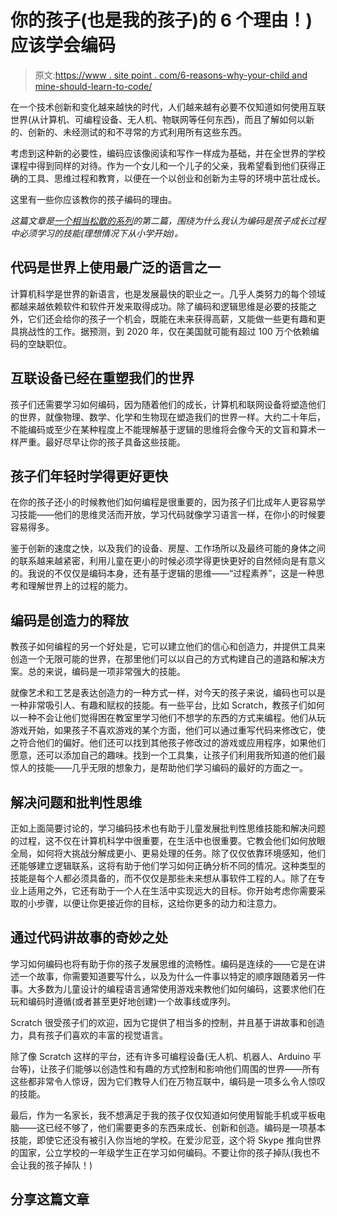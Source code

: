 # 你的孩子(也是我的孩子)的 6 个理由！)应该学会编码

> 原文:[https://www . site point . com/6-reasons-why-your-child and mine-should-learn-to-code/](https://www.sitepoint.com/6-reasons-why-your-child-and-mine-should-learn-to-code/)

在一个技术创新和变化越来越快的时代，人们越来越有必要不仅知道如何使用互联世界(从计算机、可编程设备、无人机、物联网等任何东西)，而且了解如何以新的、创新的、未经测试的和不寻常的方式利用所有这些东西。

考虑到这种新的必要性，编码应该像阅读和写作一样成为基础，并在全世界的学校课程中得到同样的对待。作为一个女儿和一个儿子的父亲，我希望看到他们获得正确的工具、思维过程和教育，以便在一个以创业和创新为主导的环境中茁壮成长。

这里有一些你应该教你的孩子编码的理由。

*这篇文章是[一个相当松散的系列](https://www.sitepoint.com/teaching-kids-to-code/)的第二篇，围绕为什么我认为编码是孩子成长过程中必须学习的技能(理想情况下从小学开始)。*

## 代码是世界上使用最广泛的语言之一

计算机科学是世界的新语言，也是发展最快的职业之一。几乎人类努力的每个领域都越来越依赖软件和软件开发来取得成功。除了编码和逻辑思维是必要的技能之外，它们还会给你的孩子一个机会，既能在未来获得高薪，又能做一些更有趣和更具挑战性的工作。据预测，到 2020 年，仅在美国就可能有超过 100 万个依赖编码的空缺职位。

## 互联设备已经在重塑我们的世界

孩子们还需要学习如何编码，因为随着他们的成长，计算机和联网设备将塑造他们的世界，就像物理、数学、化学和生物现在塑造我们的世界一样。大约二十年后，不能编码或至少在某种程度上不能理解基于逻辑的思维将会像今天的文盲和算术一样严重。最好尽早让你的孩子具备这些技能。

## 孩子们年轻时学得更好更快

在你的孩子还小的时候教他们如何编程是很重要的，因为孩子们比成年人更容易学习技能——他们的思维灵活而开放，学习代码就像学习语言一样，在你小的时候要容易得多。

鉴于创新的速度之快，以及我们的设备、房屋、工作场所以及最终可能的身体之间的联系越来越紧密，利用儿童在更小的时候必须学得更快更好的自然倾向是有意义的。我说的不仅仅是编码本身，还有基于逻辑的思维——“过程素养”，这是一种思考和理解世界上的过程的能力。

## 编码是创造力的释放

教孩子如何编程的另一个好处是，它可以建立他们的信心和创造力，并提供工具来创造一个无限可能的世界，在那里他们可以以自己的方式构建自己的道路和解决方案。总的来说，编码是一项非常强大的技能。

就像艺术和工艺是表达创造力的一种方式一样，对今天的孩子来说，编码也可以是一种非常吸引人、有趣和赋权的技能。有一些平台，比如 Scratch，教孩子们如何以一种不会让他们觉得困在教室里学习他们不想学的东西的方式来编程。他们从玩游戏开始，如果孩子不喜欢游戏的某个方面，他们可以通过重写代码来修改它，使之符合他们的偏好。他们还可以找到其他孩子修改过的游戏或应用程序，如果他们愿意，还可以添加自己的趣味。找到一个工具集，让孩子们利用我所知道的他们最惊人的技能——几乎无限的想象力，是帮助他们学习编码的最好的方面之一。

## 解决问题和批判性思维

正如上面简要讨论的，学习编码技术也有助于儿童发展批判性思维技能和解决问题的过程，这不仅在计算机科学中很重要，在生活中也很重要。它教会他们如何放眼全局，如何将大挑战分解成更小、更易处理的任务。除了仅仅依靠环境感知，他们还能够建立逻辑联系，这将有助于他们学习如何正确分析不同的情况。这种类型的技能是每个人都必须具备的，而不仅仅是那些未来想从事软件工程的人。除了在专业上适用之外，它还有助于一个人在生活中实现远大的目标。你开始考虑你需要采取的小步骤，以便让你更接近你的目标，这给你更多的动力和注意力。

## 通过代码讲故事的奇妙之处

学习如何编码也将有助于你的孩子发展思维的流畅性。编码是连续的——它是在讲述一个故事，你需要知道要写什么，以及为什么一件事以特定的顺序跟随着另一件事。大多数为儿童设计的编程语言通常使用游戏来教他们如何编码，这要求他们在玩和编码时遵循(或者甚至更好地创建)一个故事线或序列。

Scratch 很受孩子们的欢迎，因为它提供了相当多的控制，并且基于讲故事和创造力，具有孩子们喜欢的丰富的视觉语言。

除了像 Scratch 这样的平台，还有许多可编程设备(无人机、机器人、Arduino 平台等)，让孩子们能够以创造性和有趣的方式控制和影响他们周围的世界——所有这些都非常令人惊讶，因为它们教导人们在万物互联中，编码是一项多么令人惊叹的技能。

最后，作为一名家长，我不想满足于我的孩子仅仅知道如何使用智能手机或平板电脑——这已经不够了，他们需要更多的东西来成长、创新和创造。编码是一项基本技能，即使它还没有被引入你当地的学校。在爱沙尼亚，这个将 Skype 推向世界的国家，公立学校的一年级学生正在学习如何编码。不要让你的孩子掉队(我也不会让我的孩子掉队！)

## 分享这篇文章